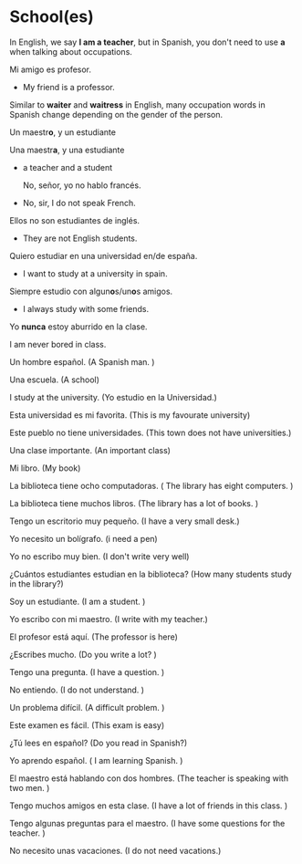 # School\(es\)

In English, we say **I am a teacher**, but in Spanish, you don't need to use **a** when talking about occupations.

Mi amigo es profesor.

* My friend is a professor.

Similar to **waiter** and **waitress** in English, many occupation words in Spanish change depending on the gender of the person.

Un maestr**o**, y un estudiante

Una maestr**a**, y una estudiante

* a teacher and a student

  No, señor, yo no hablo francés.

* No, sir, I do not speak French.

Ellos no son estudiantes de inglés.

* They are not English students.

Quiero estudiar en una universidad en/de españa.

* I want to study at a university in spain.

Siempre estudio con algun**o**s/un**o**s amigos.

* I always study with some friends.

Yo **nunca** estoy aburrido en la clase.

I am never bored in class.

Un hombre español. \(A Spanish man. \)

Una escuela. \(A school\)

I study at the university. \(Yo estudio en la Universidad.\)

Esta universidad es mi favorita. \(This is my favourate university\)

Este pueblo no tiene universidades. \(This town does not have universities.\)

Una clase importante. \(An important class\)

Mi libro. \(My book\)

La biblioteca tiene ocho computadoras. \( The library has eight computers. \)

La biblioteca tiene muchos libros. \(The library has a lot of books. \)

Tengo un escritorio muy pequeño. \(I have a very small desk.\)

Yo necesito un bolígrafo. \(i need a pen\)

Yo no escribo muy bien. \(I don't write very well\)

¿Cuántos estudiantes estudian en la biblioteca? \(How many students study in the library?\)

Soy un estudiante. \(I am a student. \)

Yo escribo con mi maestro. \(I write with my teacher.\)

El profesor está aquí. \(The professor is here\)

¿Escribes mucho. \(Do you write a lot? \)

Tengo una pregunta. \(I have a question. \)

No entiendo. \(I do not understand. \)

Un problema difícil. \(A difficult problem. \)

Este examen es fácil. \(This exam is easy\)

¿Tú lees en español? \(Do you read in Spanish?\)

Yo aprendo español. \( I am learning Spanish. \)

El maestro está hablando con dos hombres. \(The teacher is speaking with two men. \)

Tengo muchos amigos en esta clase. \(I have a lot of friends in this class. \)

Tengo algunas preguntas para el maestro. \(I have some questions for the teacher. \)

No necesito unas vacaciones. \(I do not need vacations.\)

